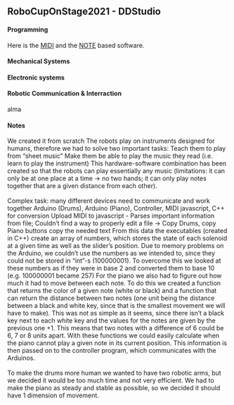 ## RoboCupOnStage2021 - DDStudio
#### Programming
<!--
•	Efficient programming
•	Advanced programming (optimized, elegant)
•	Innovative programming solutions
•	Development of libraries (as distinct from functions)
•	Machine Learning
-->

Here is the 
[MIDI](https://github.com/othneildrew/Best-README-Template/issues) and the
[NOTE](https://github.com/othneildrew/Best-README-Template/issues) based software.

#### Mechanical Systems
<!--
•	Mechanical systems that are Reliable / Complex / Innovative
•	Mechanisms that have been developed for very high precision, or for
mechanically ‘difficult’ situations
•	Advanced and functional arms/hands/faces
•	The robot has the ability to manipulate objects
•	The robot can move on any terrain
•	Automatic balance system
•	Appropriate actuators used
-->
#### Electronic systems
<!--
•	Some of the electronics have been custom built with different functionality than offered in the market
•	Innovative use and integration of sensors
•	Useful GPS, gyroscope and accelerometer
•	Innovative use of technologies to aid the robot (e.g. cameras 360º, alternative source power (hydrogen, solar), holograms, different micro-controllers etc.)
-->
#### Robotic Communication & Interraction
<!--
•	Useful robotic communication
•	Useful vision recognition
•	Useful voice recognition
•	The robot has the ability to talk
•	Development of communication architectures
•	Sensors used to achieve robot-robot interaction, for example robots following robots
•	Sensors used to achieve robot-human interaction
-->
alma

#### Notes
We created it from scratch
The robots play on instruments designed for humans, therefore we had to solve two important tasks:
Teach them to play from “sheet music”
Make them be able to play the music they read (i.e. learn to play the instrument)
This hardware-software combination has been created so that the robots can play essentially any music (limitations: it can only be at one place at a time -> no two hands; it can only play notes together that are a given distance from each other).
<br><br>
Complex task: many different devices need to communicate and work together
Arduino (Drums), Arduino (Piano), Controller, MIDI javascript, C++ for conversion
Upload MIDI to javascript - Parses important information from file; Couldn’t find a way to properly edit a file -> Copy Drums, copy Piano buttons copy the needed text
From this data the executables (created in C++) create an array of numbers, which stores the state of each solenoid at a given time as well as the slider’s position. Due to memory problems on the Arduino, we couldn’t use the numbers as we intended to, since they could not be stored in “int”-s (100000001). To overcome this we looked at these numbers as if they were in base 2 and converted them to base 10 (e.g. 100000001 became 257)
For the piano we also had to figure out how much it had to move between each note. To do this we created a function that returns the color of a given note (white or black) and a function that can return the distance between two notes (one unit being the distance between a black and white key, since that is the smallest movement we will have to make). This was not as simple as it seems, since there isn’t a black key next to each white key and the values for the notes are given by the previous one +1. This means that two notes with a difference of 6 could be 6, 7 or 8 units apart. With these functions we could easily calculate when the piano cannot play a given note in its current position.
This information is then passed on to the controller program, which communicates with the Arduinos.
<br><br>
To make the drums more human we wanted to have two robotic arms, but we decided it would be too much time and not very efficient.
We had to make the piano as steady and stable as possible, so we decided it should have 1 dimension of movement.
